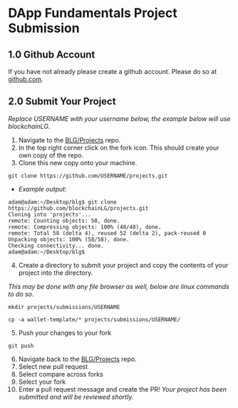 # DApp Fundamentals Project Submission

## 1.0 Github Account
If you have not already please create a github account.  Please do so at [github.com](https://github.com/).

## 2.0 Submit Your Project

*Replace USERNAME with your username below, the example below will use blockchainLG.*
1. Navigate to the [BLG/Projects](https://github.com/Blockchain-Learning-Group/projects) repo.
2. In the top right corner click on the fork icon. This should create your own copy of the repo.
3. Clone this new copy onto your machine.
```
git clone https://github.com/USERNAME/projects.git
```
- *Example output:*
```
adam@adam:~/Desktop/blg$ git clone https://github.com/blockchainLG/projects.git
Cloning into 'projects'...
remote: Counting objects: 58, done.
remote: Compressing objects: 100% (48/48), done.
remote: Total 58 (delta 4), reused 52 (delta 2), pack-reused 0
Unpacking objects: 100% (58/58), done.
Checking connectivity... done.
adam@adam:~/Desktop/blg$
```
4. Create a directory to submit your project and copy the contents of your project into the directory.

*This may be done with any file browser as well, below are linux commands to do so.*
```
mkdir projects/submissions/USERNAME
```
```
cp -a wallet-template/* projects/submissions/USERNAME/
```
5. Push your changes to your fork
```
git push
```
6. Navigate back to the [BLG/Projects](https://github.com/Blockchain-Learning-Group/projects) repo.
7. Select new pull request
8. Select compare across forks
9. Select your fork
10. Enter a pull request message and create the PR!  *Your project has been submitted and will be reviewed shortly.*
